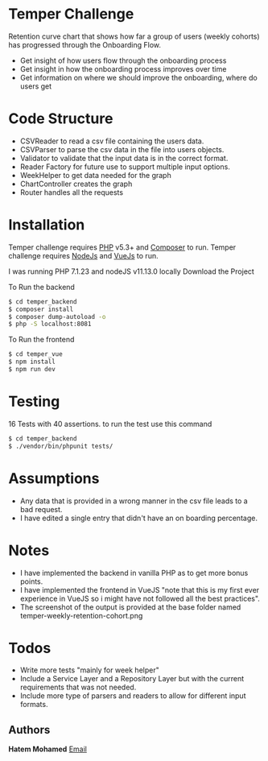 # Temper Challenge

  Retention curve chart that shows how far a group of users (weekly cohorts) has progressed through the Onboarding Flow.
  - Get insight of how users flow through the onboarding process
  - Get insight in how the onboarding process improves over time
  - Get information on where we should improve the onboarding, where do users get

# Code Structure

  - CSVReader to read a csv file containing the users data.
  - CSVParser to parse the csv data in the file into users objects.
  - Validator to validate that the input data is in the correct format.
  - Reader Factory for future use to support multiple input options.
  - WeekHelper to get data needed for the graph
  - ChartController creates the graph
  - Router handles all the requests

# Installation

Temper challenge requires [PHP](https://www.php.net/) v5.3+  and [Composer](https://getcomposer.org/) to run.
Temper challenge requires [NodeJs](https://nodejs.org/en/)  and [VueJs](https://vuejs.org/) to run.

I was running PHP 7.1.23  and nodeJS v11.13.0 locally
Download the Project

To Run the backend 
```sh
$ cd temper_backend
$ composer install
$ composer dump-autoload -o
$ php -S localhost:8081
```

To Run the frontend 
```sh
$ cd temper_vue
$ npm install
$ npm run dev
```

# Testing

16 Tests with 40 assertions.
to run the  test use this command 
```sh
$ cd temper_backend
$ ./vendor/bin/phpunit tests/
```
# Assumptions
- Any data that is provided in a wrong manner in the csv file leads to a bad request.
- I have edited a single entry that didn't have an on boarding percentage.

# Notes
- I have implemented the backend in vanilla PHP as to get more bonus points.
- I have implemented the frontend in VueJS "note that this is my first ever experience in VueJS so i might have not followed all the best practices".
- The screenshot of the output is provided at the base folder named temper-weekly-retention-cohort.png

# Todos

 - Write more tests "mainly for week helper"
 - Include a Service Layer and a Repository Layer but with the current requirements that was not needed.
 - Include more type of parsers and readers to allow for different input formats.
 
## Authors

 **Hatem Mohamed** [Email](mailto:hatem.hussin1993@gmail.com)
